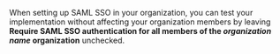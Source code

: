 When setting up SAML SSO in your organization, you can test your implementation without affecting your organization members by leaving **Require SAML SSO authentication for all members of the _organization name_ organization** unchecked.
